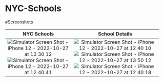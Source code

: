 # NYC-Schools

#Screenshots

|NYC Schools| School Details |
|:-:|:-:|
| ![Simulator Screen Shot - iPhone 12 - 2022-10-27 at 13 30 12](https://user-images.githubusercontent.com/45903299/198395355-91adc64a-fdf6-493d-b349-fdb7fc26b13b.png)![Simulator Screen Shot - iPhone 12 - 2022-10-27 at 12 40 41](https://user-images.githubusercontent.com/45903299/198395362-7c5de84b-09ba-4dbd-bcee-f36444f7cfa1.png)|![Simulator Screen Shot - iPhone 12 - 2022-10-27 at 12 40 10](https://user-images.githubusercontent.com/45903299/198395364-f14928ea-ddbd-44e3-941e-5cff3eaec65c.png)![Simulator Screen Shot - iPhone 12 - 2022-10-27 at 13 50 12](https://user-images.githubusercontent.com/45903299/198395366-61fa5392-a943-4990-9655-3e1f58c8ff48.png)![Simulator Screen Shot - iPhone 12 - 2022-10-27 at 12 40 18](https://user-images.githubusercontent.com/45903299/198395368-74cb2bcd-90e1-469f-970c-169b87e0fc1f.png)|
